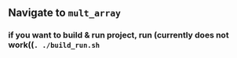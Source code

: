 ## Navigate to `mult_array` ##
### if you want to build & run project, run (currently does not work((`. ./build_run.sh` ###